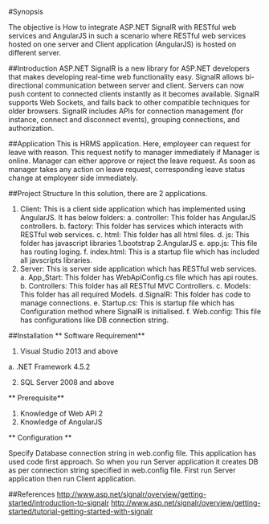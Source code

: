 #Synopsis

The objective is How to integrate ASP.NET SignalR with RESTful web services and AngularJS in such a scenario where RESTful web services
 hosted on one server and Client application (AngularJS) is hosted on different server. 

##Introduction
ASP.NET SignalR is a new library for ASP.NET developers that makes developing real-time web functionality easy. SignalR allows bi-directional communication between server and client. Servers can now push content to connected clients instantly as it becomes available. SignalR supports Web Sockets, and falls back to other compatible techniques for older browsers. SignalR includes APIs for connection management (for instance, connect and disconnect events), grouping connections, and authorization.

##Application
This is HRMS application. Here, employeer can request for leave with reason. This request notify to manager immediately if Manager is online. Manager can either approve or reject the leave request. As soon as manager takes any action on leave request, corresponding leave status change at employeer side immediately.

##Project Structure
In this solution, there are 2 applications.
1. Client: This is a client side application which has implemented using AngularJS. It has below folders:
 a. controller: This folder has AngularJS controllers.
 b. factory: This folder has services which interacts with RESTful web services.
 c. html: This folder has all html files.
 d. js: This folder has javascript libraries 1.bootstrap 2.AngularJS
 e. app.js: This file has routing loging.
 f. index.html: This is a startup file which has included all javscripts libraries.
2. Server: This is server side application which has RESTful web services.
 a. App_Start: This folder has WebApiConfig.cs file which has api routes.
 b. Controllers: This folder has all RESTful MVC Controllers.
 c. Models: This folder has all required Models.
 d.SignalR: This folder has code to manage connections.
 e. Startup.cs: This is startup file which has Configuration method where SignalR is initialised.
 f. Web.config: This file has configurations like DB connection string.

##Installation
** Software Requirement**

1. Visual Studio 2013 and above

  a. .NET Framework 4.5.2

2. SQL Server 2008 and above 

** Prerequisite**
1. Knowledge of Web API 2
2. Knowledge of AngularJS

** Configuration **

Specify Database connection string in web.config file. This application has used code first approach. So when you run Server application it creates DB as per connection string specified in web.config file. First run Server application then run Client application.


##References
http://www.asp.net/signalr/overview/getting-started/introduction-to-signalr
http://www.asp.net/signalr/overview/getting-started/tutorial-getting-started-with-signalr


